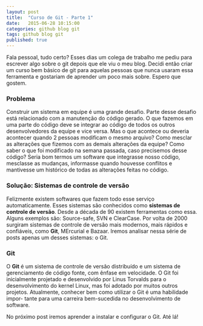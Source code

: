 ```yaml
---
layout: post
title:  "Curso de Git - Parte 1"
date:   2015-06-28 10:15:00
categories: github blog git 
tags: github blog git
published: true
---
```


Fala pessoal, tudo certo? Esses dias um colega de trabalho me pediu para escrever algo sobre o git depois que ele viu o meu blog. Decidi então criar um curso bem básico de git para aquelas pessoas que nunca usaram essa ferramenta e gostariam de aprender um poco mais sobre. Espero que gostem. 

### Problema
Construir um sistema em equipe é uma grande desafio. Parte desse desafio está relacionado com a manutenção do código gerado. O que fazemos em uma parte do código deve se integrar ao código de todos os outros desenvolvedores da equipe e vice versa.
Mas o que acontece ou deveria acontecer quando 2 pessoas modificam o mesmo arquivo? Como mesclar as alterações que fizemos com as demais alterações da equipe? Como saber o que foi modificado na semana passada, caso precisemos desse código?
Seria bom termos um software que integrasse nosso código, mesclasse as mudanças, informasse quando houvesse conflitos e mantivesse um histórico de todas as alterações feitas no código. 

### Solução: Sistemas de controle de versão
Felizmente existem softwares que fazem todo esse serviço automaticamente. Esses sistemas são conhecidos como **sistemas de controle de versão**.
Desde a década de 90 existem ferramentas como essa. Alguns exemplos são: Source-safe, SVN e ClearCase.
Por volta de 2000 surgiram sistemas de controle de versão mais modernos, mais rápidos e confiáveis, como **Git**, MErcurial e Bazaar. 
Iremos analisar nessa série de posts apenas um desses sistemas: o Git.

### Git
O **Git** é um sistema de controle de versão distribuído e um sistema de gerenciamento de código fonte, com ênfase em velocidade. O Git foi inicialmente projetado e desenvolvido por Linus Torvalds para o desenvolvimento do kernel Linux, mas foi adotado por muitos outros projetos.
Atualmente, conhecer bem como utilizar o Git é uma habilidade impor- tante para uma carreira bem-sucedida no desenvolvimento de software.

No próximo post iremos aprender a instalar e configurar o Git. Até lá!


